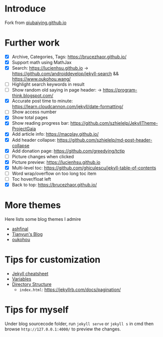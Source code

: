 # Introduce

Fork from [qiubaiying.github.io](https://github.com/qiubaiying/qiubaiying.github.io)

# Further work

- [x] Archive, Categories, Tags: https://brucezhaor.github.io/
- [x] Support math using MathJax
- [x] Search: https://lucienhsu.github.io -> https://github.com/androiddevelop/jekyll-search && https://www.oukohou.wang/
- [ ] Highlight search keywords in result
- [ ] Show random old saying in page header: -> https://program-think.blogspot.com/
- [x] Accurate post time to minute: https://learn.cloudcannon.com/jekyll/date-formatting/
- [ ] Show access number
- [x] Show total pages
- [x] Show reading progress bar: https://github.com/szhielelp/JekyllTheme-ProjectGaia
- [x] Add article info: https://macplay.github.io/
- [x] Add header collapse: https://github.com/szhielelp/md-post-header-collapse
- [x] Add donation page: https://github.com/greedying/tctip
- [ ] Picture changes when clicked
- [x] Picture preview: https://lucienhsu.github.io
- [x] Multi-level toc: https://github.com/ghiculescu/jekyll-table-of-contents
- [ ] Word wrap/overflow on too long toc item
- [ ] Toc hover/float left
- [x] Back to top: https://brucezhaor.github.io/

# More themes

Here lists some blog themes I admire

- [ashfinal](https://macplay.github.io/)
- [Tianyun's Blog](https://doowzs.com/blog/)
- [oukohou](https://www.oukohou.wang/)

# Tips for customization

- [Jekyll cheatsheet](https://devhints.io/jekyll)
- [Variables](https://jekyllrb.com/docs/variables/)
- [Directory Structure](https://jekyllrb.com/docs/structure/)
  - `index.html`: https://jekyllrb.com/docs/pagination/


# Tips for myself

Under blog sourcecode folder, run `jekyll serve` or `jekyll s` in cmd then browse `http://127.0.0.1:4000/` to preview the changes.

